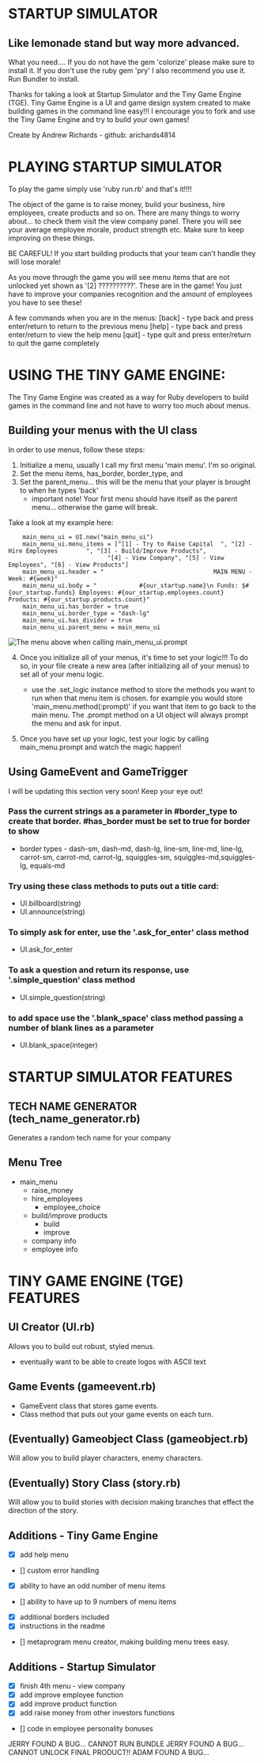 # STARTUP SIMULATOR
## Like lemonade stand but way more advanced.

What you need....
If you do not have the gem 'colorize' please make sure to install it. 
If you don't use the ruby gem 'pry' I also recommend you use it.
Run Bundler to install.

Thanks for taking a look at Startup Simulator and the Tiny Game Engine (TGE). 
Tiny Game Engine is a UI and game design system created to make building games
in the command line easy!!! I encourage you to fork and use the Tiny Game Engine
and try to build your own games! 

Create by Andrew Richards - github: arichards4814

# PLAYING STARTUP SIMULATOR

To play the game simply use 'ruby run.rb' and that's it!!!!

The object of the game is to raise money, build your business, hire employees, create products and so on. There are many things to worry about... to check them visit the view company panel. There you will see your average employee morale, product strength etc. Make sure to keep improving on these things. 

BE CAREFUL! If you start building products that your team can't handle they will lose morale!

As you move through the game you will see menu items that are not unlocked yet shown as '[2] ??????????'. These are in the game! You just have to improve your companies recognition and the amount of employees you have to see these!

A few commands when you are in the menus:
[back] - type back and press enter/return to return to the previous menu
[help] - type back and press enter/return to view the help menu
[quit] - type quit and press enter/return to quit the game completely


# USING THE TINY GAME ENGINE:

The Tiny Game Engine was created as a way for Ruby developers to build games in the command line and not have to worry too much about menus.

## Building your menus with the UI class

In order to use menus, follow these steps:

1. Initialize a menu, usually I call my first menu 'main menu'. I'm so original.
2. Set the menu items, has_border, border_type, and 
3. Set the parent_menu... this will be the menu that your player is brought to when he types 'back'
    - important note! Your first menu should have itself as the parent menu... otherwise the game will break.

Take a look at my example here:

```
    main_menu_ui = UI.new("main_menu_ui")
    main_menu_ui.menu_items = ["[1] - Try to Raise Capital  ", "[2] - Hire Employees        ", "[3] - Build/Improve Products",
                            "[4] - View Company", "[5] - View Employees", "[6] - View Products"]
    main_menu_ui.header = "                               MAIN MENU - Week: #{week}"
    main_menu_ui.body = "            #{our_startup.name}\n Funds: $#{our_startup.funds} Employees: #{our_startup.employees.count} Products: #{our_startup.products.count}"
    main_menu_ui.has_border = true
    main_menu_ui.border_type = "dash-lg"
    main_menu_ui.has_divider = true
    main_menu_ui.parent_menu = main_menu_ui
```

![The menu above when calling main_menu_ui.prompt ](https://github.com/arichards4814/startup-simulator/blob/master/images/SUS_Screen.png)


4. Once you initialize all of your menus, it's time to set your logic!!! To do so, in your file create a new area (after initializing all of your menus) to set all of your menu logic. 
    - use the .set_logic instance method to store the methods you want to run when that menu item is chosen. for example you would store 'main_menu.method(:prompt)' if you want that item to go back to the main menu. The .prompt method on a UI object will always prompt the menu and ask for input.

5. Once you have set up your logic, test your logic by calling main_menu.prompt and watch the magic happen!



## Using GameEvent and GameTrigger


I will be updating this section very soon! Keep your eye out!




### Pass the current strings as a parameter in #border_type to create that border. #has_border must be set to true for border to show
* border types - dash-sm, dash-md, dash-lg, line-sm, line-md, line-lg, carrot-sm, carrot-md, carrot-lg, squiggles-sm, squiggles-md,squiggles-lg, equals-md

### Try using these class methods to puts out a title card: 
* UI.billboard(string)
* UI.announce(string)

### To simply ask for enter, use the '.ask_for_enter' class method
* UI.ask_for_enter

### To ask a question and return its response, use '.simple_question' class method
* UI.simple_question(string)

### to add space use the '.blank_space' class method passing a number of blank lines as a parameter
* UI.blank_space(integer)







# STARTUP SIMULATOR FEATURES

## TECH NAME GENERATOR (tech_name_generator.rb)
Generates a random tech name for your company

## Menu Tree
- main_menu
    * raise_money
    * hire_employees
        - employee_choice
    * build/improve products
        - build
        - improve
    * company info
    * employee info




# TINY GAME ENGINE (TGE) FEATURES

## UI Creator (UI.rb)
Allows you to build out robust, styled menus. 
- eventually want to be able to create logos with ASCII text

## Game Events (gameevent.rb)
- GameEvent class that stores game events. 
- Class method that puts out your game events on each turn.


## (Eventually) Gameobject Class (gameobject.rb)
Will allow you to build player characters, enemy characters.

## (Eventually) Story Class (story.rb)
Will allow you to build stories with decision making branches that effect the direction of the story.

## Additions - Tiny Game Engine

- [x] add help menu
- [] custom error handling
- [x] ability to have an odd number of menu items
- [] ability to have up to 9 numbers of menu items
- [x] additional borders included
- [x] instructions in the readme
- [] metaprogram menu creator, making building menu trees easy.

## Additions - Startup Simulator
- [x] finish 4th menu - view company
- [x] add improve employee function
- [x] add improve product function
- [x] add raise money from other investors functions
- [] code in employee personality bonuses





JERRY FOUND A BUG... CANNOT RUN BUNDLE 
JERRY FOUND A BUG... CANNOT UNLOCK FINAL PRODUCT!!
ADAM FOUND A BUG... 